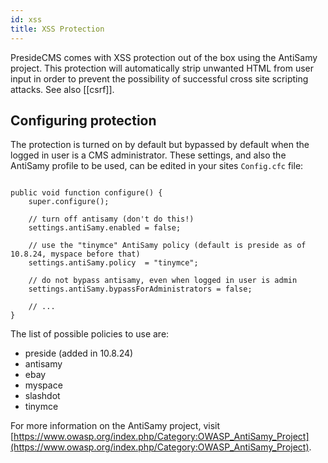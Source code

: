 ```yaml
---
id: xss
title: XSS Protection
---
```


PresideCMS comes with XSS protection out of the box using the AntiSamy project. This protection will automatically strip unwanted HTML from user input in order to prevent the possibility of successful cross site scripting attacks. See also [[csrf]].

## Configuring protection

The protection is turned on by default but bypassed by default when the logged in user is a CMS administrator. These settings, and also the AntiSamy profile to be used, can be edited in your sites `Config.cfc` file:

```luceescript

public void function configure() {
    super.configure();

    // turn off antisamy (don't do this!)
    settings.antiSamy.enabled = false;     

    // use the "tinymce" AntiSamy policy (default is preside as of 10.8.24, myspace before that)
    settings.antiSamy.policy  = "tinymce"; 

    // do not bypass antisamy, even when logged in user is admin
    settings.antiSamy.bypassForAdministrators = false;

    // ...
}
```

The list of possible policies to use are:

* preside (added in 10.8.24)
* antisamy
* ebay
* myspace
* slashdot
* tinymce

For more information on the AntiSamy project, visit [https://www.owasp.org/index.php/Category:OWASP_AntiSamy_Project](https://www.owasp.org/index.php/Category:OWASP_AntiSamy_Project).